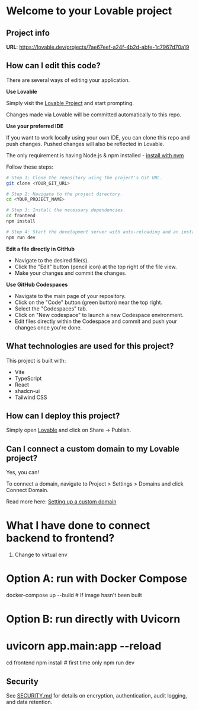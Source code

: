 # Welcome to your Lovable project

## Project info

**URL**: https://lovable.dev/projects/7ae67eef-a24f-4b2d-abfe-1c7967d70a19

## How can I edit this code?

There are several ways of editing your application.

**Use Lovable**

Simply visit the [Lovable Project](https://lovable.dev/projects/7ae67eef-a24f-4b2d-abfe-1c7967d70a19) and start prompting.

Changes made via Lovable will be committed automatically to this repo.

**Use your preferred IDE**

If you want to work locally using your own IDE, you can clone this repo and push changes. Pushed changes will also be reflected in Lovable.

The only requirement is having Node.js & npm installed - [install with nvm](https://github.com/nvm-sh/nvm#installing-and-updating)

Follow these steps:

```sh
# Step 1: Clone the repository using the project's Git URL.
git clone <YOUR_GIT_URL>

# Step 2: Navigate to the project directory.
cd <YOUR_PROJECT_NAME>

# Step 3: Install the necessary dependencies.
cd frontend
npm install

# Step 4: Start the development server with auto-reloading and an instant preview.
npm run dev
```

**Edit a file directly in GitHub**

- Navigate to the desired file(s).
- Click the "Edit" button (pencil icon) at the top right of the file view.
- Make your changes and commit the changes.

**Use GitHub Codespaces**

- Navigate to the main page of your repository.
- Click on the "Code" button (green button) near the top right.
- Select the "Codespaces" tab.
- Click on "New codespace" to launch a new Codespace environment.
- Edit files directly within the Codespace and commit and push your changes once you're done.

## What technologies are used for this project?

This project is built with:

- Vite
- TypeScript
- React
- shadcn-ui
- Tailwind CSS

## How can I deploy this project?

Simply open [Lovable](https://lovable.dev/projects/7ae67eef-a24f-4b2d-abfe-1c7967d70a19) and click on Share -> Publish.

## Can I connect a custom domain to my Lovable project?

Yes, you can!

To connect a domain, navigate to Project > Settings > Domains and click Connect Domain.

Read more here: [Setting up a custom domain](https://docs.lovable.dev/tips-tricks/custom-domain#step-by-step-guide)

# What I have done to connect backend to frontend?

1. Change to virtual env
# Option A: run with Docker Compose
docker-compose up --build # If image hasn't been built
# Option B: run directly with Uvicorn
# uvicorn app.main:app --reload
cd frontend
npm install         # first time only
npm run dev

## Security

See [SECURITY.md](SECURITY.md) for details on encryption, authentication, audit logging, and data retention.